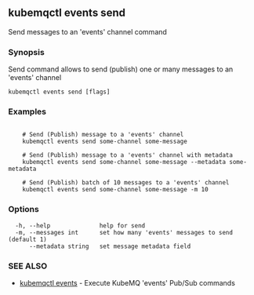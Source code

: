 ## kubemqctl events send

Send messages to an 'events' channel command

### Synopsis

Send command allows to send (publish) one or many messages to an 'events' channel

```
kubemqctl events send [flags]
```

### Examples

```

	# Send (Publish) message to a 'events' channel
	kubemqctl events send some-channel some-message
	
	# Send (Publish) message to a 'events' channel with metadata
	kubemqctl events send some-channel some-message --metadata some-metadata
	
	# Send (Publish) batch of 10 messages to a 'events' channel
	kubemqctl events send some-channel some-message -m 10

```

### Options

```
  -h, --help              help for send
  -m, --messages int      set how many 'events' messages to send (default 1)
      --metadata string   set message metadata field
```

### SEE ALSO

* [kubemqctl events](kubemqctl_events.md)	 - Execute KubeMQ 'events' Pub/Sub commands



